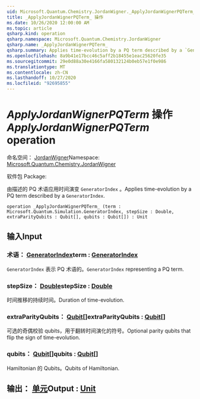 ```yaml
---
uid: Microsoft.Quantum.Chemistry.JordanWigner._ApplyJordanWignerPQTerm_
title: _ApplyJordanWignerPQTerm_ 操作
ms.date: 10/26/2020 12:00:00 AM
ms.topic: article
qsharp.kind: operation
qsharp.namespace: Microsoft.Quantum.Chemistry.JordanWigner
qsharp.name: _ApplyJordanWignerPQTerm_
qsharp.summary: Applies time-evolution by a PQ term described by a `GeneratorIndex`.
ms.openlocfilehash: 8a9b41e17bcc46c5aff2b18455e1eac25620fe35
ms.sourcegitcommit: 29e0d88a30e4166fa580132124b0eb57e1f0e986
ms.translationtype: MT
ms.contentlocale: zh-CN
ms.lasthandoff: 10/27/2020
ms.locfileid: "92695855"
---
```

# <a name="_applyjordanwignerpqterm_-operation"></a><span data-ttu-id="95578-102">_ApplyJordanWignerPQTerm_ 操作</span><span class="sxs-lookup"><span data-stu-id="95578-102">_ApplyJordanWignerPQTerm_ operation</span></span>

<span data-ttu-id="95578-103">命名空间： [JordanWigner](xref:Microsoft.Quantum.Chemistry.JordanWigner)</span><span class="sxs-lookup"><span data-stu-id="95578-103">Namespace: [Microsoft.Quantum.Chemistry.JordanWigner](xref:Microsoft.Quantum.Chemistry.JordanWigner)</span></span>

<span data-ttu-id="95578-104">软件包 [](https://nuget.org/packages/)</span><span class="sxs-lookup"><span data-stu-id="95578-104">Package: [](https://nuget.org/packages/)</span></span>


<span data-ttu-id="95578-105">由描述的 PQ 术语应用时间演变 `GeneratorIndex` 。</span><span class="sxs-lookup"><span data-stu-id="95578-105">Applies time-evolution by a PQ term described by a `GeneratorIndex`.</span></span>

```qsharp
operation _ApplyJordanWignerPQTerm_ (term : Microsoft.Quantum.Simulation.GeneratorIndex, stepSize : Double, extraParityQubits : Qubit[], qubits : Qubit[]) : Unit
```


## <a name="input"></a><span data-ttu-id="95578-106">输入</span><span class="sxs-lookup"><span data-stu-id="95578-106">Input</span></span>

### <a name="term--generatorindex"></a><span data-ttu-id="95578-107">术语： [GeneratorIndex](xref:Microsoft.Quantum.Simulation.GeneratorIndex)</span><span class="sxs-lookup"><span data-stu-id="95578-107">term : [GeneratorIndex](xref:Microsoft.Quantum.Simulation.GeneratorIndex)</span></span>

<span data-ttu-id="95578-108">`GeneratorIndex` 表示 PQ 术语的。</span><span class="sxs-lookup"><span data-stu-id="95578-108">`GeneratorIndex` representing a PQ term.</span></span>


### <a name="stepsize--double"></a><span data-ttu-id="95578-109">stepSize： [Double](xref:microsoft.quantum.lang-ref.double)</span><span class="sxs-lookup"><span data-stu-id="95578-109">stepSize : [Double](xref:microsoft.quantum.lang-ref.double)</span></span>

<span data-ttu-id="95578-110">时间推移的持续时间。</span><span class="sxs-lookup"><span data-stu-id="95578-110">Duration of time-evolution.</span></span>


### <a name="extraparityqubits--qubit"></a><span data-ttu-id="95578-111">extraParityQubits： [Qubit](xref:microsoft.quantum.lang-ref.qubit)[]</span><span class="sxs-lookup"><span data-stu-id="95578-111">extraParityQubits : [Qubit](xref:microsoft.quantum.lang-ref.qubit)[]</span></span>

<span data-ttu-id="95578-112">可选的奇偶校验 qubits，用于翻转时间演化的符号。</span><span class="sxs-lookup"><span data-stu-id="95578-112">Optional parity qubits that flip the sign of time-evolution.</span></span>


### <a name="qubits--qubit"></a><span data-ttu-id="95578-113">qubits： [Qubit](xref:microsoft.quantum.lang-ref.qubit)[]</span><span class="sxs-lookup"><span data-stu-id="95578-113">qubits : [Qubit](xref:microsoft.quantum.lang-ref.qubit)[]</span></span>

<span data-ttu-id="95578-114">Hamiltonian 的 Qubits。</span><span class="sxs-lookup"><span data-stu-id="95578-114">Qubits of Hamiltonian.</span></span>



## <a name="output--unit"></a><span data-ttu-id="95578-115">输出： [单元](xref:microsoft.quantum.lang-ref.unit)</span><span class="sxs-lookup"><span data-stu-id="95578-115">Output : [Unit](xref:microsoft.quantum.lang-ref.unit)</span></span>

